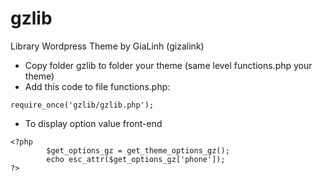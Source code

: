 # gzlib
Library Wordpress Theme by GiaLinh (gizalink)

- Copy folder gzlib to folder your theme (same level functions.php your theme)
- Add this code to file functions.php:
```
require_once('gzlib/gzlib.php');

```

- To display option value front-end 

```
<?php 
		$get_options_gz = get_theme_options_gz(); 
		echo esc_attr($get_options_gz['phone']); 
?>

```
